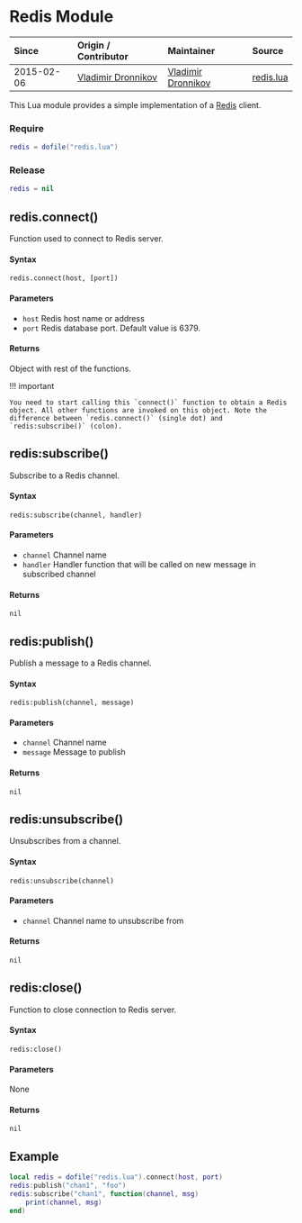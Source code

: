 # Redis Module
| Since  | Origin / Contributor  | Maintainer  | Source  |
| :----- | :-------------------- | :---------- | :------ |
| 2015-02-06 | [Vladimir Dronnikov](https://github.com/dvv) | [Vladimir Dronnikov](https://github.com/dvv) | [redis.lua](../../lua_modules/redis/redis.lua) |

This Lua module provides a simple implementation of a [Redis](https://redis.io/) client.

### Require
```lua
redis = dofile("redis.lua")
```

### Release
```lua
redis = nil
```

## redis.connect()
Function used to connect to Redis server.

#### Syntax
`redis.connect(host, [port])`

#### Parameters
- `host` Redis host name or address
- `port` Redis database port. Default value is 6379.

#### Returns
Object with rest of the functions.

!!! important

    You need to start calling this `connect()` function to obtain a Redis object. All other functions are invoked on this object. Note the difference between `redis.connect()` (single dot) and `redis:subscribe()` (colon).

## redis:subscribe()
Subscribe to a Redis channel.

#### Syntax
`redis:subscribe(channel, handler)`

#### Parameters
- `channel` Channel name
- `handler` Handler function that will be called on new message in subscribed channel

#### Returns
`nil`

## redis:publish()
Publish a message to a Redis channel.

#### Syntax
`redis:publish(channel, message)`

#### Parameters
- `channel` Channel name
- `message` Message to publish

#### Returns
`nil`

## redis:unsubscribe()
Unsubscribes from a channel.

#### Syntax
`redis:unsubscribe(channel)`

#### Parameters
- `channel` Channel name to unsubscribe from

#### Returns
`nil`

## redis:close()
Function to close connection to Redis server.

#### Syntax
`redis:close()`

#### Parameters
None

#### Returns
`nil`

## Example
```lua
local redis = dofile("redis.lua").connect(host, port)
redis:publish("chan1", "foo")
redis:subscribe("chan1", function(channel, msg) 
	print(channel, msg)
end)
```
